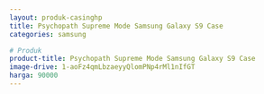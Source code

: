 ```yaml
---
layout: produk-casinghp
title: Psychopath Supreme Mode Samsung Galaxy S9 Case
categories: samsung

# Produk
product-title: Psychopath Supreme Mode Samsung Galaxy S9 Case
image-drive: 1-aoFz4qmLbzaeyyQlomPNp4rMl1nIfGT
harga: 90000
---
```

